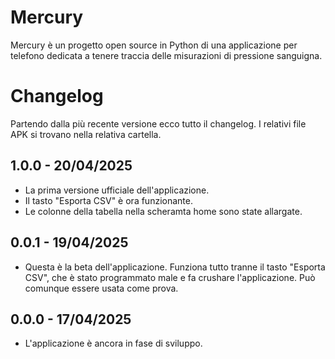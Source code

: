 # Mercury
Mercury è un progetto open source in Python di una applicazione per telefono dedicata a tenere traccia delle misurazioni di pressione sanguigna.

# Changelog
Partendo dalla più recente versione ecco tutto il changelog. I relativi file APK si trovano nella relativa cartella. 
## 1.0.0 - 20/04/2025
- La prima versione ufficiale dell'applicazione.
- Il tasto "Esporta CSV" è ora funzionante.
- Le colonne della tabella nella scheramta home sono state allargate.
## 0.0.1 - 19/04/2025
- Questa è la beta dell'applicazione. Funziona tutto tranne il tasto "Esporta CSV", che è stato programmato male e fa crushare l'applicazione. Può comunque essere usata come prova.
## 0.0.0 - 17/04/2025
- L'applicazione è ancora in fase di sviluppo.
